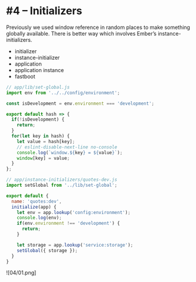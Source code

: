 # #4 – Initializers

Previously we used window reference in random places to make something globally available. There is better way which involves Ember’s instance-initializers.

* initializer
* instance-initializer
* application
* application instance
* fastboot

``` js
// app/lib/set-global.js
import env from '../../config/environment';

const isDevelopment = env.environment === 'development';

export default hash => {
  if(!isDevelopment) {
    return;
  }
  for(let key in hash) {
    let value = hash[key];
    // eslint-disable-next-line no-console
    console.log(`window.${key} = ${value}`);
    window[key] = value;
  }
};
```

``` js
// app/instance-initializers/quotes-dev.js
import setGlobal from '../lib/set-global';

export default {
  name: 'quotes:dev',
  initialize(app) {
    let env = app.lookup('config:environment');
    console.log(env);
    if(env.environment !== 'development') {
      return;
    }

    let storage = app.lookup('service:storage');
    setGlobal({ storage });
  }
}
```

![04/01.png]
